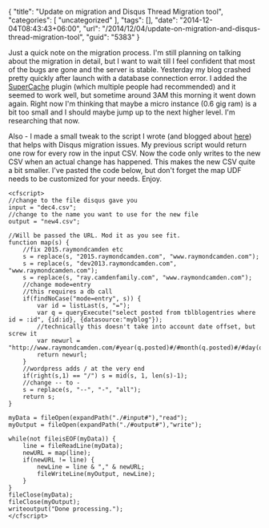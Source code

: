 {
	"title": "Update on migration and Disqus Thread Migration tool",
	"categories": [
		"uncategorized"
	],
	"tags": [],
	"date": "2014-12-04T08:43:43+06:00",
	"url": "/2014/12/04/update-on-migration-and-disqus-thread-migration-tool",
	"guid": "5383"
}

Just a quick note on the migration process. I'm still planning on talking about the migration in detail, but I want to wait till I feel confident that most of the bugs are gone and the server is stable. Yesterday my blog crashed pretty quickly after launch with a database connection error. I added the <a href="https://wordpress.org/plugins/wp-super-cache/">SuperCache</a> plugin (which multiple people had recommended) and it seemed to work well, but sometime around 3AM this morning it went down again. Right now I'm thinking that maybe a micro instance (0.6 gig ram) is a bit too small and I should maybe jump up to the next higher level. I'm researching that now. 

Also - I made a small tweak to the script I wrote (and blogged about <a href="http://www.raymondcamden.com/2014/11/23/Status-of-Disqus-updates-and-a-tool-for-URL-migration">here</a>) that helps with Disqus migration issues. My previous script would return one row for every row in the input CSV. Now the code only writes to the new CSV when an actual change has happened. This makes the new CSV quite a bit smaller. I've pasted the code below, but don't forget the map UDF needs to be customized for your needs. Enjoy.

<pre><code class="language-javascript">&lt;cfscript&gt;
//change to the file disqus gave you
input = &quot;dec4.csv&quot;;
//change to the name you want to use for the new file
output = &quot;new4.csv&quot;;

//Will be passed the URL. Mod it as you see fit.
function map(s) {
	//fix 2015.raymondcamden etc
	s = replace(s, &quot;2015.raymondcamden.com&quot;, &quot;www.raymondcamden.com&quot;);
	s = replace(s, &quot;dev2013.raymondcamden.com&quot;, &quot;www.raymondcamden.com&quot;);
	s = replace(s, &quot;ray.camdenfamily.com&quot;, &quot;www.raymondcamden.com&quot;);
	//change mode=entry
	//this requires a db call
	if(findNoCase(&quot;mode=entry&quot;, s)) {
		var id = listLast(s, &quot;=&quot;);
		var q = queryExecute(&quot;select posted from tblblogentries where id = :id&quot;, {id:id}, {datasource:&quot;myblog&quot;});
		//technically this doesn't take into account date offset, but screw it
		var newurl = &quot;http://www.raymondcamden.com/#year(q.posted)#/#month(q.posted)#/#day(q.posted)#/#id#&quot;;
		return newurl;
	}
	//wordpress adds / at the very end
	if(right(s,1) == &quot;/&quot;) s = mid(s, 1, len(s)-1);
	//change -- to -
	s = replace(s, &quot;--&quot;, &quot;-&quot;, &quot;all&quot;);
	return s;
}

myData = fileOpen(expandPath(&quot;./#input#&quot;),&quot;read&quot;);
myOutput = fileOpen(expandPath(&quot;./#output#&quot;),&quot;write&quot;);

while(not fileisEOF(myData)) {
	line = fileReadLine(myData);
	newURL = map(line);
	if(newURL != line) {
		newLine = line &amp; &quot;,&quot; &amp; newURL;	
		fileWriteLine(myOutput, newLine);
	}
}
fileClose(myData);
fileClose(myOutput);
writeoutput(&quot;Done processing.&quot;);
&lt;/cfscript&gt;</code></pre>